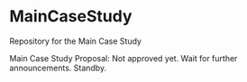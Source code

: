 MainCaseStudy
=============

Repository for the Main Case Study

Main Case Study Proposal: Not approved yet.
Wait for further announcements.
Standby.
